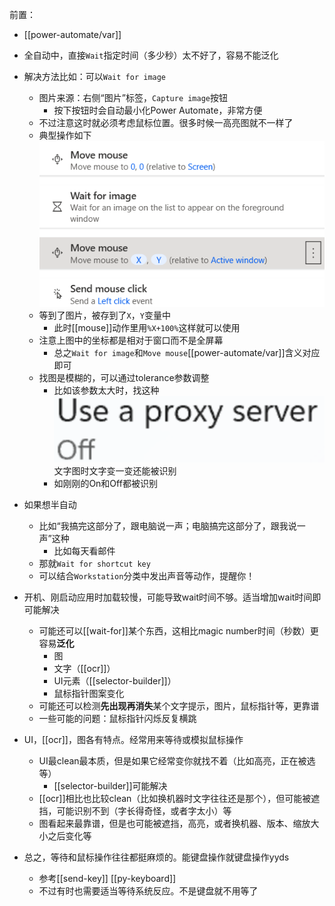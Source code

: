 前置：
- [[power-automate/var]]

- 全自动中，直接`Wait`指定时间（多少秒）太不好了，容易不能泛化
- 解决方法比如：可以`Wait for image`
  - 图片来源：右侧“图片”标签，`Capture image`按钮
    - 按下按钮时会自动最小化Power Automate，非常方便
  - 不过注意这时就必须考虑鼠标位置。很多时候一高亮图就不一样了
  - 典型操作如下![](wait-for-image.png)
  - 等到了图片，被存到了`X`，`Y`变量中
    - 此时[[mouse]]动作里用`%X+100%`这样就可以使用
  - 注意上图中的坐标都是相对于窗口而不是全屏幕
    - 总之`Wait for image`和`Move mouse`[[power-automate/var]]含义对应即可
  - 找图是模糊的，可以通过tolerance参数调整
    - 比如该参数太大时，找这种![](text-image.png)文字图时文字变一变还能被识别
    - 如刚刚的On和Off都被识别
- 如果想半自动
  - 比如“我搞完这部分了，跟电脑说一声；电脑搞完这部分了，跟我说一声”这种
    - 比如每天看邮件
  - 那就`Wait for shortcut key`
  - 可以结合`Workstation`分类中发出声音等动作，提醒你！
- 开机、刚启动应用时加载较慢，可能导致wait时间不够。适当增加wait时间即可能解决
  - 可能还可以[[wait-for]]某个东西，这相比magic number时间（秒数）更容易**泛化**
    - 图
    - 文字（[[ocr]]）
    - UI元素（[[selector-builder]]）
    - 鼠标指针图案变化
  - 可能还可以检测**先出现再消失**某个文字提示，图片，鼠标指针等，更靠谱
  - 一些可能的问题：鼠标指针闪烁反复横跳
- UI，[[ocr]]，图各有特点。经常用来等待或模拟鼠标操作
  - UI最clean最本质，但是如果它经常变你就找不着（比如高亮，正在被选等）
    - [[selector-builder]]可能解决
  - [[ocr]]相比也比较clean（比如换机器时文字往往还是那个），但可能被遮挡，可能识别不到（字长得奇怪，或者字太小）等
  - 图看起来最靠谱，但是也可能被遮挡，高亮，或者换机器、版本、缩放大小之后变化等
- 总之，等待和鼠标操作往往都挺麻烦的。能键盘操作就键盘操作yyds
  - 参考[[send-key]] [[py-keyboard]]
  - 不过有时也需要适当等待系统反应。不是键盘就不用等了